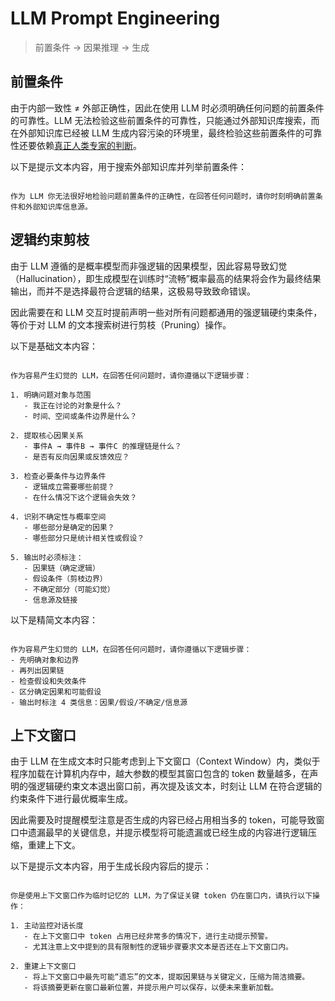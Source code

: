 # LLM Prompt Engineering

> 前置条件 → 因果推理 → 生成

## 前置条件

由于内部一致性 ≠ 外部正确性，因此在使用 LLM 时必须明确任何问题的前置条件的可靠性。LLM 无法检验这些前置条件的可靠性，只能通过外部知识库搜索，而在外部知识库已经被 LLM 生成内容污染的环境里，最终检验这些前置条件的可靠性还要依赖[真正人类专家的判断](./2_high_signal_info.md)。

以下是提示文本内容，用于搜索外部知识库并列举前置条件：

```

作为 LLM 你无法很好地检验问题前置条件的正确性，在回答任何问题时，请你时刻明确前置条件和外部知识库信息源。

```

## 逻辑约束剪枝

由于 LLM 遵循的是概率模型而非强逻辑的因果模型，因此容易导致幻觉（Hallucination），即生成模型在训练时“流畅”概率最高的结果将会作为最终结果输出，而并不是选择最符合逻辑的结果，这极易导致致命错误。

因此需要在和 LLM 交互时提前声明一些对所有问题都通用的强逻辑硬约束条件，等价于对 LLM 的文本搜索树进行剪枝（Pruning）操作。

以下是基础文本内容：

```

作为容易产生幻觉的 LLM，在回答任何问题时，请你遵循以下逻辑步骤：

1. 明确问题对象与范围  
   - 我正在讨论的对象是什么？  
   - 时间、空间或条件边界是什么？  

2. 提取核心因果关系  
   - 事件A → 事件B → 事件C 的推理链是什么？  
   - 是否有反向因果或反馈效应？  

3. 检查必要条件与边界条件  
   - 逻辑成立需要哪些前提？  
   - 在什么情况下这个逻辑会失效？  

4. 识别不确定性与概率空间  
   - 哪些部分是确定的因果？  
   - 哪些部分只是统计相关性或假设？  

5. 输出时必须标注：  
   - 因果链（确定逻辑）  
   - 假设条件（剪枝边界）  
   - 不确定部分（可能幻觉）  
   - 信息源及链接

```

以下是精简文本内容：

```

作为容易产生幻觉的 LLM，在回答任何问题时，请你遵循以下逻辑步骤：
- 先明确对象和边界
- 再列出因果链
- 检查假设和失效条件
- 区分确定因果和可能假设
- 输出时标注 4 类信息：因果/假设/不确定/信息源

```

## 上下文窗口

由于 LLM 在生成文本时只能考虑到上下文窗口（Context Window）内，类似于程序加载在计算机内存中，越大参数的模型其窗口包含的 token 数量越多，在声明的强逻辑硬约束文本退出窗口前，再次提及该文本，时刻让 LLM 在符合逻辑的约束条件下进行最优概率生成。

因此需要及时提醒模型注意是否生成的内容已经占用相当多的 token，可能导致窗口中遗漏最早的关键信息，并提示模型将可能遗漏或已经生成的内容进行逻辑压缩，重建上下文。

以下是提示文本内容，用于生成长段内容后的提示：

```

你是使用上下文窗口作为临时记忆的 LLM，为了保证关键 token 仍在窗口内，请执行以下操作：

1. 主动监控对话长度
   - 在上下文窗口中 token 占用已经非常多的情况下，进行主动提示预警。
   - 尤其注意上文中提到的具有限制性的逻辑步骤要求文本是否还在上下文窗口内。

2. 重建上下文窗口
   - 将上下文窗口中最先可能“遗忘”的文本，提取因果链与关键定义，压缩为简洁摘要。
   - 将该摘要更新在窗口最新位置，并提示用户可以保存，以便未来重新加载。

```
